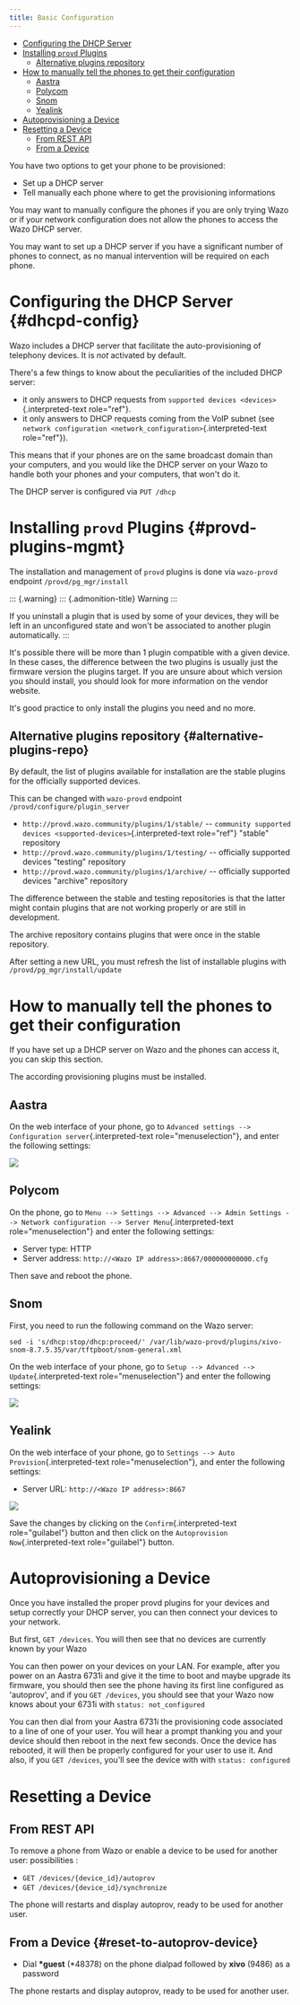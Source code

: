 ```yaml
---
title: Basic Configuration
---
```


-   [Configuring the DHCP Server](#dhcpd-config)
-   [Installing `provd` Plugins](#provd-plugins-mgmt)
    -   [Alternative plugins repository](#alternative-plugins-repo)
-   [How to manually tell the phones to get their
    configuration](#how-to-manually-tell-the-phones-to-get-their-configuration)
    -   [Aastra](#aastra)
    -   [Polycom](#polycom)
    -   [Snom](#snom)
    -   [Yealink](#yealink)
-   [Autoprovisioning a Device](#autoprovisioning-a-device)
-   [Resetting a Device](#resetting-a-device)
    -   [From REST API](#from-rest-api)
    -   [From a Device](#reset-to-autoprov-device)

You have two options to get your phone to be provisioned:

-   Set up a DHCP server
-   Tell manually each phone where to get the provisioning informations

You may want to manually configure the phones if you are only trying
Wazo or if your network configuration does not allow the phones to
access the Wazo DHCP server.

You may want to set up a DHCP server if you have a significant number of
phones to connect, as no manual intervention will be required on each
phone.

Configuring the DHCP Server {#dhcpd-config}
===========================

Wazo includes a DHCP server that facilitate the auto-provisioning of
telephony devices. It is *not* activated by default.

There\'s a few things to know about the peculiarities of the included
DHCP server:

-   it only answers to DHCP requests from
    `supported devices <devices>`{.interpreted-text role="ref"}.
-   it only answers to DHCP requests coming from the VoIP subnet (see
    `network configuration
    <network_configuration>`{.interpreted-text role="ref"}).

This means that if your phones are on the same broadcast domain than
your computers, and you would like the DHCP server on your Wazo to
handle both your phones and your computers, that won\'t do it.

The DHCP server is configured via `PUT /dhcp`

Installing `provd` Plugins {#provd-plugins-mgmt}
==========================

The installation and management of `provd` plugins is done via
`wazo-provd` endpoint `/provd/pg_mgr/install`

::: {.warning}
::: {.admonition-title}
Warning
:::

If you uninstall a plugin that is used by some of your devices, they
will be left in an unconfigured state and won\'t be associated to
another plugin automatically.
:::

It\'s possible there will be more than 1 plugin compatible with a given
device. In these cases, the difference between the two plugins is
usually just the firmware version the plugins target. If you are unsure
about which version you should install, you should look for more
information on the vendor website.

It\'s good practice to only install the plugins you need and no more.

Alternative plugins repository {#alternative-plugins-repo}
------------------------------

By default, the list of plugins available for installation are the
stable plugins for the officially supported devices.

This can be changed with `wazo-provd` endpoint
`/provd/configure/plugin_server`

-   `http://provd.wazo.community/plugins/1/stable/` \--
    `community supported devices
    <supported-devices>`{.interpreted-text role="ref"} \"stable\"
    repository
-   `http://provd.wazo.community/plugins/1/testing/` \-- officially
    supported devices \"testing\" repository
-   `http://provd.wazo.community/plugins/1/archive/` \-- officially
    supported devices \"archive\" repository

The difference between the stable and testing repositories is that the
latter might contain plugins that are not working properly or are still
in development.

The archive repository contains plugins that were once in the stable
repository.

After setting a new URL, you must refresh the list of installable
plugins with `/provd/pg_mgr/install/update`

How to manually tell the phones to get their configuration
==========================================================

If you have set up a DHCP server on Wazo and the phones can access it,
you can skip this section.

The according provisioning plugins must be installed.

Aastra
------

On the web interface of your phone, go to
`Advanced settings --> Configuration
server`{.interpreted-text role="menuselection"}, and enter the following
settings:

![](img/config_server_aastra.png)

Polycom
-------

On the phone, go to
`Menu --> Settings --> Advanced --> Admin Settings --> Network
configuration --> Server Menu`{.interpreted-text role="menuselection"}
and enter the following settings:

-   Server type: HTTP
-   Server address: `http://<Wazo IP address>:8667/000000000000.cfg`

Then save and reboot the phone.

Snom
----

First, you need to run the following command on the Wazo server:

    sed -i 's/dhcp:stop/dhcp:proceed/' /var/lib/wazo-provd/plugins/xivo-snom-8.7.5.35/var/tftpboot/snom-general.xml

On the web interface of your phone, go to
`Setup --> Advanced --> Update`{.interpreted-text role="menuselection"}
and enter the following settings:

![](img/config_server_snom.png)

Yealink
-------

On the web interface of your phone, go to
`Settings --> Auto Provision`{.interpreted-text role="menuselection"},
and enter the following settings:

-   Server URL: `http://<Wazo IP address>:8667`

![](img/config_server_yealink.png)

Save the changes by clicking on the `Confirm`{.interpreted-text
role="guilabel"} button and then click on the
`Autoprovision Now`{.interpreted-text role="guilabel"} button.

Autoprovisioning a Device
=========================

Once you have installed the proper provd plugins for your devices and
setup correctly your DHCP server, you can then connect your devices to
your network.

But first, `GET /devices`. You will then see that no devices are
currently known by your Wazo

You can then power on your devices on your LAN. For example, after you
power on an Aastra 6731i and give it the time to boot and maybe upgrade
its firmware, you should then see the phone having its first line
configured as \'autoprov\', and if you `GET /devices`, you should see
that your Wazo now knows about your 6731i with `status: not_configured`

You can then dial from your Aastra 6731i the provisioning code
associated to a line of one of your user. You will hear a prompt
thanking you and your device should then reboot in the next few seconds.
Once the device has rebooted, it will then be properly configured for
your user to use it. And also, if you `GET /devices`, you\'ll see the
device with with `status: configured`

Resetting a Device
==================

From REST API
-------------

To remove a phone from Wazo or enable a device to be used for another
user: possibilities :

-   `GET /devices/{device_id}/autoprov`
-   `GET /devices/{device_id}/synchronize`

The phone will restarts and display autoprov, ready to be used for
another user.

From a Device {#reset-to-autoprov-device}
-------------

-   Dial **\*guest** (\*48378) on the phone dialpad followed by
    **xivo** (9486) as a password

The phone restarts and display autoprov, ready to be used for another
user.

